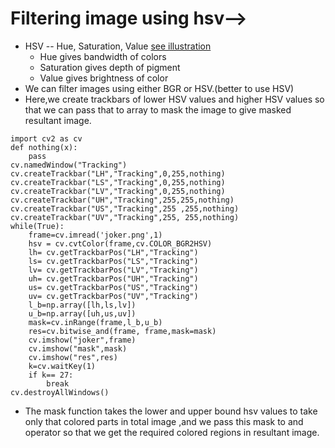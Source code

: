 # Filtering image using hsv-->
* HSV -- Hue, Saturation, Value [see illustration](https://www.researchgate.net/profile/Ravindran_G/publication/321126312/figure/fig1/AS:561582682722304@1510903153364/llustration-of-the-HSV-Color-Space-B-Color-Feature-Extraction-Color-feature-is-extracted.png)
    * Hue gives bandwidth of colors
    * Saturation gives depth of pigment
    * Value gives brightness of color
* We can filter images using either BGR or HSV.(better to use HSV)
* Here,we create trackbars of lower HSV values and higher HSV values so that we can pass that to array to mask the image to give masked resultant image.
    
```import numpy as np
import cv2 as cv
def nothing(x):
    pass
cv.namedWindow("Tracking")
cv.createTrackbar("LH","Tracking",0,255,nothing)
cv.createTrackbar("LS","Tracking",0,255,nothing)
cv.createTrackbar("LV","Tracking",0,255,nothing)
cv.createTrackbar("UH","Tracking",255,255,nothing)
cv.createTrackbar("US","Tracking",255 ,255,nothing)
cv.createTrackbar("UV","Tracking",255, 255,nothing)
while(True):
    frame=cv.imread('joker.png',1)
    hsv = cv.cvtColor(frame,cv.COLOR_BGR2HSV)
    lh= cv.getTrackbarPos("LH","Tracking")
    ls= cv.getTrackbarPos("LS","Tracking")
    lv= cv.getTrackbarPos("LV","Tracking")
    uh= cv.getTrackbarPos("UH","Tracking")
    us= cv.getTrackbarPos("US","Tracking")
    uv= cv.getTrackbarPos("UV","Tracking")
    l_b=np.array([lh,ls,lv])
    u_b=np.array([uh,us,uv])
    mask=cv.inRange(frame,l_b,u_b)
    res=cv.bitwise_and(frame, frame,mask=mask)
    cv.imshow("joker",frame)
    cv.imshow("mask",mask)
    cv.imshow("res",res)
    k=cv.waitKey(1)
    if k== 27:
        break
cv.destroyAllWindows()
```
* The mask function takes the lower and upper bound hsv values to take only that colored parts in total image ,and we pass this mask to and operator so that we get the required colored regions in resultant image.
